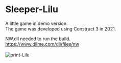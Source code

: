 # Sleeper-Lilu
A little game in demo version.<br>
The game was developed using Construct 3 in 2021.<br>

NW.dll needed to run the build.<br>
https://www.dllme.com/dll/files/nw
<br><br>
![print-Lilu](https://github.com/Pixelikas/Sleeper-Lilu/assets/67108278/09a05254-d128-4757-a7cf-130694f33fd7)
